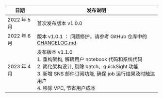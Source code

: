 | 日期         | 发布说明                                                                                                                                                                                                        |
| ------------ | --------------------------------------------------------------------------------------------------------------------------------------------------------------------------------------------------------------- |
| 2022 年 5 月 | 首次发布版本 v1.0.0                                                                                                                                                                                             |
| 2022 年 6 月 | 版本 v1.0.1 ： 问题修护。请参考 GitHub 仓库中的[CHANGELOG.md](https://github.com/awslabs/quantum-computing-exploration-for-drug-discovery-on-aws/blob/main/CHANGELOG.md)                                        |
| 2023 年 4 月 | 发布版本 v1.1.0 <br> 1. 重构架构, 解耦用户 notebook 代码和系统代码 <br> 2. 简化架构设计, 剔除 batch、quickSight 功能<br> 3. 新增 SNS 邮件订阅功能, 确保 job 运行结果及时触达用户 <br> 4. 移除 VPC, 节省用户成本 |
